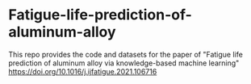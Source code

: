 # Fatigue-life-prediction-of-aluminum-alloy
This repo provides the code and datasets for the paper of "Fatigue life prediction of aluminum alloy via knowledge-based machine learning"  
https://doi.org/10.1016/j.ijfatigue.2021.106716
